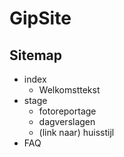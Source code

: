 # GipSite
## Sitemap

- index
    - Welkomsttekst
- stage
    - fotoreportage
    - dagverslagen
    - (link naar) huisstijl
- FAQ
